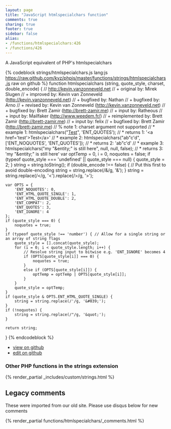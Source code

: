 ```yaml
---
layout: page
title: "JavaScript htmlspecialchars function"
comments: true
sharing: true
footer: true
sidebar: false
alias:
- /functions/htmlspecialchars:426
- /functions/426
---
```

<!-- Generated by Rakefile:build -->
A JavaScript equivalent of PHP's htmlspecialchars

{% codeblock strings/htmlspecialchars.js lang:js https://raw.github.com/kvz/phpjs/master/functions/strings/htmlspecialchars.js raw on github %}
function htmlspecialchars (string, quote_style, charset, double_encode) {
    // http://kevin.vanzonneveld.net
    // +   original by: Mirek Slugen
    // +   improved by: Kevin van Zonneveld (http://kevin.vanzonneveld.net)
    // +   bugfixed by: Nathan
    // +   bugfixed by: Arno
    // +    revised by: Kevin van Zonneveld (http://kevin.vanzonneveld.net)
    // +    bugfixed by: Brett Zamir (http://brett-zamir.me)
    // +      input by: Ratheous
    // +      input by: Mailfaker (http://www.weedem.fr/)
    // +      reimplemented by: Brett Zamir (http://brett-zamir.me)
    // +      input by: felix
    // +    bugfixed by: Brett Zamir (http://brett-zamir.me)
    // %        note 1: charset argument not supported
    // *     example 1: htmlspecialchars("<a href='test'>Test</a>", 'ENT_QUOTES');
    // *     returns 1: '&lt;a href=&#039;test&#039;&gt;Test&lt;/a&gt;'
    // *     example 2: htmlspecialchars("ab\"c'd", ['ENT_NOQUOTES', 'ENT_QUOTES']);
    // *     returns 2: 'ab"c&#039;d'
    // *     example 3: htmlspecialchars("my "&entity;" is still here", null, null, false);
    // *     returns 3: 'my &quot;&entity;&quot; is still here'
    var optTemp = 0,
        i = 0,
        noquotes = false;
    if (typeof quote_style === 'undefined' || quote_style === null) {
        quote_style = 2;
    }
    string = string.toString();
    if (double_encode !== false) { // Put this first to avoid double-encoding
        string = string.replace(/&/g, '&amp;');
    }
    string = string.replace(/</g, '&lt;').replace(/>/g, '&gt;');

    var OPTS = {
        'ENT_NOQUOTES': 0,
        'ENT_HTML_QUOTE_SINGLE': 1,
        'ENT_HTML_QUOTE_DOUBLE': 2,
        'ENT_COMPAT': 2,
        'ENT_QUOTES': 3,
        'ENT_IGNORE': 4
    };
    if (quote_style === 0) {
        noquotes = true;
    }
    if (typeof quote_style !== 'number') { // Allow for a single string or an array of string flags
        quote_style = [].concat(quote_style);
        for (i = 0; i < quote_style.length; i++) {
            // Resolve string input to bitwise e.g. 'ENT_IGNORE' becomes 4
            if (OPTS[quote_style[i]] === 0) {
                noquotes = true;
            }
            else if (OPTS[quote_style[i]]) {
                optTemp = optTemp | OPTS[quote_style[i]];
            }
        }
        quote_style = optTemp;
    }
    if (quote_style & OPTS.ENT_HTML_QUOTE_SINGLE) {
        string = string.replace(/'/g, '&#039;');
    }
    if (!noquotes) {
        string = string.replace(/"/g, '&quot;');
    }

    return string;
}
{% endcodeblock %}

 - [view on github](https://github.com/kvz/phpjs/blob/master/functions/strings/htmlspecialchars.js)
 - [edit on github](https://github.com/kvz/phpjs/edit/master/functions/strings/htmlspecialchars.js)

### Other PHP functions in the strings extension
{% render_partial _includes/custom/strings.html %}
## Legacy comments
These were imported from our old site. Please use disqus below for new comments
<div style="overflow-y: scroll; max-height: 500px;">
{% render_partial functions/htmlspecialchars/_comments.html %}
</div>
